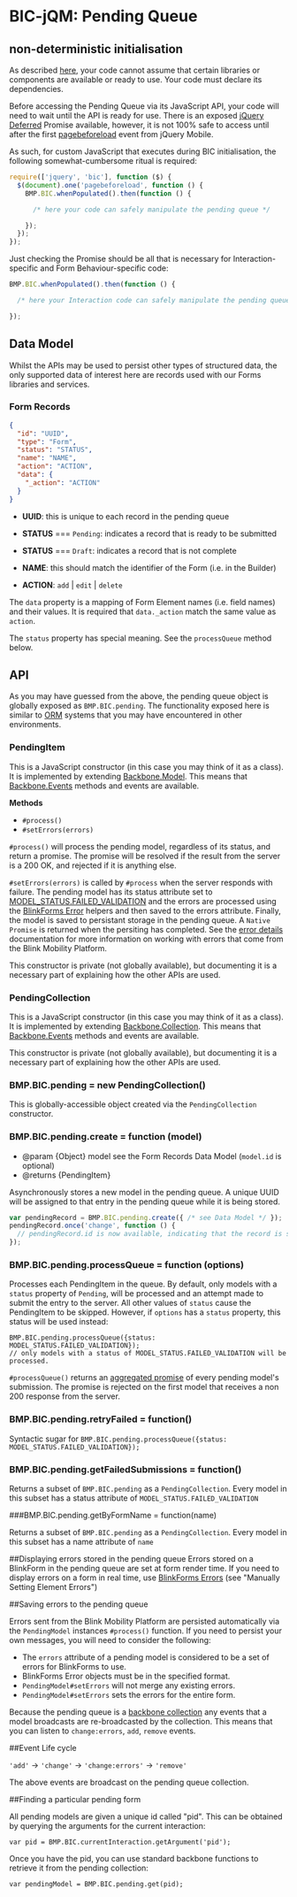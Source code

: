 # BIC-jQM: Pending Queue

## non-deterministic initialisation

As described [here](requirejs.md), your code cannot assume that certain
libraries or components are available or ready to use. Your code must declare
its dependencies.

Before accessing the Pending Queue via its JavaScript API, your code will need
to wait until the API is ready for use. There is an exposed [jQuery Deferred](http://api.jquery.com/jQuery.Deferred/)
Promise available, however, it is not 100% safe to access until after the
first [pagebeforeload](http://api.jquerymobile.com/1.3/pagebeforeload/) event
from jQuery Mobile.

As such, for custom JavaScript that executes during BIC initialisation, the
following somewhat-cumbersome ritual is required:

```javascript
require(['jquery', 'bic'], function ($) {
  $(document).one('pagebeforeload', function () {
    BMP.BIC.whenPopulated().then(function () {

      /* here your code can safely manipulate the pending queue */

    });
  });
});
```

Just checking the Promise should be all that is necessary for
Interaction-specific and Form Behaviour-specific code:

```javascript
BMP.BIC.whenPopulated().then(function () {

  /* here your Interaction code can safely manipulate the pending queue */

});
```

## Data Model

Whilst the APIs may be used to persist other types of structured data, the only
supported data of interest here are records used with our Forms libraries and
services.

### Form Records

```json
{
  "id": "UUID",
  "type": "Form",
  "status": "STATUS",
  "name": "NAME",
  "action": "ACTION",
  "data": {
    "_action": "ACTION"
  }
}
```

- **UUID**: this is unique to each record in the pending queue

- **STATUS** === `Pending`: indicates a record that is ready to be submitted
- **STATUS** === `Draft`: indicates a record that is not complete

- **NAME**: this should match the identifier of the Form (i.e. in the Builder)
- **ACTION**: `add` | `edit` | `delete`

The `data` property is a mapping of Form Element names (i.e. field names) and
their values. It is required that `data._action` match the same value as
`action`.

The `status` property has special meaning. See the `processQueue` method below.

## API

As you may have guessed from the above, the pending queue object is globally
exposed as `BMP.BIC.pending`. The functionality exposed here is similar to [ORM](http://en.wikipedia.org/wiki/Object-relational_mapping)
systems that you may have encountered in other environments.

### PendingItem

This is a JavaScript constructor (in this case you may think of it as a class).
It is implemented by extending [Backbone.Model](http://backbonejs.org/#Model).
This means that [Backbone.Events](http://backbonejs.org/#Events) methods and
events are available.

**Methods**
- `#process()`
- `#setErrors(errors)`

`#process()` will process the pending model, regardless of its status, and return a promise. The promise will be resolved if the result from the server is a 200 OK, and rejected if it is anything else. 

`#setErrors(errors)` is called by `#process` when the server responds with failure. The pending model has its status attribute set to [MODEL_STATUS.FAILED_VALIDATION](../src/bic/enum-model-status.js) and the errors are processed using the [BlinkForms Error](https://github.com/blinkmobile/forms/blob/develop/docs/errors.md) helpers and then saved to the errors attribute. Finally, the model is saved to persistant storage in the pending queue. A `Native Promise` is returned when the persiting has completed.  See the [error details](error-details.md) documentation for more information on working with errors that come from the Blink Mobility Platform.

This constructor is private (not globally available), but documenting it is
a necessary part of explaining how the other APIs are used.

### PendingCollection

This is a JavaScript constructor (in this case you may think of it as a class).
It is implemented by extending [Backbone.Collection](http://backbonejs.org/#Collection).
This means that [Backbone.Events](http://backbonejs.org/#Events) methods and
events are available.

This constructor is private (not globally available), but documenting it is
a necessary part of explaining how the other APIs are used.

### BMP.BIC.pending = new PendingCollection()

This is globally-accessible object created via the `PendingCollection`
constructor.

### BMP.BIC.pending.create = function (model)

- @param {Object} model see the Form Records Data Model (`model.id` is optional)
- @returns {PendingItem}

Asynchronously stores a new model in the pending queue. A unique UUID will be
assigned to that entry in the pending queue while it is being stored.

```javascript
var pendingRecord = BMP.BIC.pending.create({ /* see Data Model */ });
pendingRecord.once('change', function () {
  // pendingRecord.id is now available, indicating that the record is saved
});
```

### BMP.BIC.pending.processQueue = function (options)

Processes each PendingItem in the queue. By default, only models with a `status` property of `Pending`, will be processed and an attempt made to submit the entry to the server. All other values of `status` cause the PendingItem to be skipped. However, if `options` has a `status` property, this status will be used instead:

    BMP.BIC.pending.processQueue({status: MODEL_STATUS.FAILED_VALIDATION});
    // only models with a status of MODEL_STATUS.FAILED_VALIDATION will be processed.

`#processQueue()` returns an [aggregated promise](https://developer.mozilla.org/en-US/docs/Web/JavaScript/Reference/Global_Objects/Promise/all) of every pending model's submission. The promise is rejected on the first model that receives a non 200 response from the server.

### BMP.BIC.pending.retryFailed = function()

Syntactic sugar for `BMP.BIC.pending.processQueue({status: MODEL_STATUS.FAILED_VALIDATION});`

### BMP.BIC.pending.getFailedSubmissions = function()

Returns a subset of `BMP.BIC.pending` as a `PendingCollection`. Every model in this subset has a status attribute of `MODEL_STATUS.FAILED_VALIDATION`

###BMP.BIC.pending.getByFormName = function(name)

Returns a subset of `BMP.BIC.pending` as a `PendingCollection`. Every model in this subset has a name attribute of `name`


##Displaying errors stored in the pending queue
Errors stored on a BlinkForm in the pending queue are set at form render time. If you need to display errors on a form in real time, use [BlinkForms Errors](https://github.com/blinkmobile/forms/blob/develop/docs/errors.md) (see "Manually Setting Element Errors")

##Saving errors to the pending queue

Errors sent from the Blink Mobility Platform are persisted automatically via the `PendingModel` instances `#process()` function. If you need to persist your own messages, you will need to consider the following:

- The `errors` attribute of a pending model is considered to be a set of errors for BlinkForms to use.
- BlinkForms Error objects must be in the specified format.
- `PendingModel#setErrors` will not merge any existing errors.
- `PendingModel#setErrors` sets the errors for the entire form.

Because the pending queue is a [backbone collection](http://backbonejs.org/#Collection) any events that a model broadcasts are re-broadcasted by the collection. This means that you can listen to `change:errors`, `add`, `remove` events.

##Event Life cycle

`'add'` -> `'change'` -> `'change:errors'` -> `'remove'`

The above events are broadcast on the pending queue collection.

##Finding a particular pending form

All pending models are given a unique id called "pid". This can be obtained by querying the arguments for the current interaction:

    var pid = BMP.BIC.currentInteraction.getArgument('pid');

Once you have the pid, you can use standard backbone functions to retrieve it from the pending collection:

    var pendingModel = BMP.BIC.pending.get(pid);
